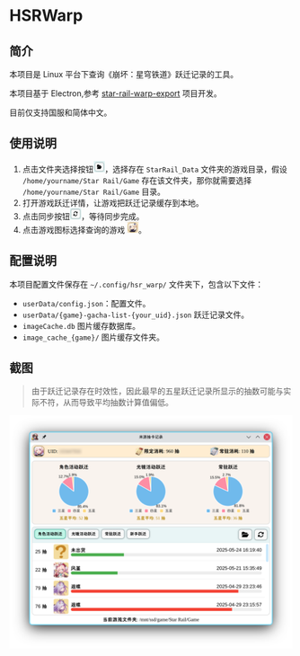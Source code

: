 # HSRWarp

## 简介

本项目是 Linux 平台下查询《崩坏：星穹铁道》跃迁记录的工具。

本项目基于 Electron,参考 [star-rail-warp-export](https://github.com/biuuu/genshin-wish-export) 项目开发。

目前仅支持国服和简体中文。

## 使用说明

1. 点击文件夹选择按钮<img style="width: 20px;height:20px;" src="./readme/screenshot3.png">，选择存在 `StarRail_Data` 文件夹的游戏目录，假设 `/home/yourname/Star Rail/Game` 存在该文件夹，那你就需要选择 `/home/yourname/Star Rail/Game` 目录。
2. 打开游戏跃迁详情，让游戏把跃迁记录缓存到本地。
3. 点击同步按钮<img style="width: 20px;height:20px;" src="./readme/screenshot4.png">，等待同步完成。
4. 点击游戏图标选择查询的游戏 <img style="width: 20px;height:20px;" src="./readme/screenshot5.png">。

## 配置说明

本项目配置文件保存在 `~/.config/hsr_warp/` 文件夹下，包含以下文件：

- `userData/config.json`：配置文件。
- `userData/{game}-gacha-list-{your_uid}.json` 跃迁记录文件。
- `imageCache.db` 图片缓存数据库。
- `image_cache_{game}/` 图片缓存文件夹。

## 截图

> 由于跃迁记录存在时效性，因此最早的五星跃迁记录所显示的抽数可能与实际不符，从而导致平均抽数计算值偏低。

![](./readme/screenshot7.png)